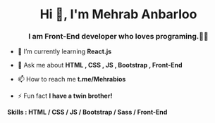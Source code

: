 <h1 align="center">Hi 👋, I'm Mehrab Anbarloo</h1>
<h3 align="center">I am Front-End developer who loves programing.👨‍💻</h3>

- 🌱 I’m currently learning **React.js**

- 💬 Ask me about **HTML , CSS , JS , Bootstrap , Front-End**

- 📫 How to reach me **t.me/Mehrabios**

- ⚡ Fun fact **I have a twin brother!**


**Skills : HTML / CSS / JS / Bootstrap / Sass / Front-End**
